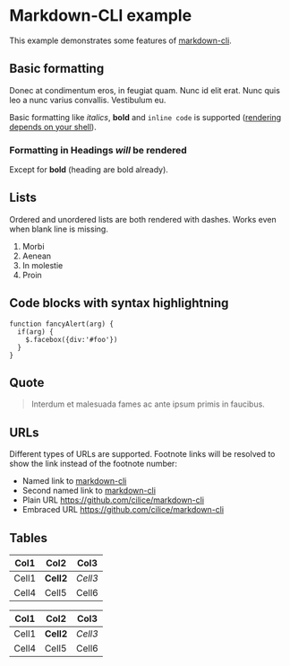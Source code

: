 # Markdown-CLI example

This example demonstrates some features of [markdown-cli][1].

## Basic formatting

Donec at condimentum eros, in feugiat quam. Nunc id elit erat. Nunc quis leo a nunc varius convallis. Vestibulum eu.

Basic formatting like *italics*, **bold** and `inline code` is supported ([rendering depends on your shell][2]).

### Formatting in Headings *will* be **rendered**

Except for **bold** (heading are bold already).

## Lists

Ordered and unordered lists are both rendered with dashes. Works even when blank line is missing.
1. Morbi
2. Aenean
3. In molestie
4. Proin

## Code blocks with syntax highlightning

    function fancyAlert(arg) {
      if(arg) {
        $.facebox({div:'#foo'})
      }
    }

## Quote

> Interdum et malesuada fames ac ante ipsum primis in faucibus.

## URLs

Different types of URLs are supported. Footnote links will be resolved to show the link instead of the footnote number:

* Named link to [markdown-cli][1]
* Second named link to [markdown-cli](https://github.com/cilice/markdown-cli)
* Plain URL https://github.com/cilice/markdown-cli
* Embraced URL <https://github.com/cilice/markdown-cli>

## Tables

| Col1 | Col2 | Col3 |
| -- | -- | -- |
| Cell1 | **Cell2** | *Cell3* |
| Cell4 | Cell5 | Cell6 |

| Col1 | Col2 | Col3 |
| -- | -- | -- |
| Cell1 | **Cell2** | *Cell3* |
| Cell4 | Cell5 | Cell6 |


  [1]: https://github.com/cilice/markdown-cli
  [2]: https://superuser.com/a/958804/228642

